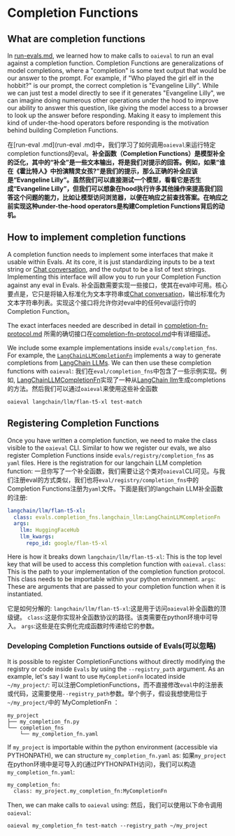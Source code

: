 # Completion Functions

## What are completion functions
In [run-evals.md](run-evals.md), we learned how to make calls to `oaieval` to run an eval against a completion function. Completion Functions are generalizations of model completions, where a "completion" is some text output that would be our answer to the prompt. For example, if "Who played the girl elf in the hobbit?" is our prompt, the correct completion is "Evangeline Lilly". While we can just test a model directly to see if it generates "Evangeline Lilly", we can imagine doing numerous other operations under the hood to improve our ability to answer this question, like giving the model access to a browser to look up the answer before responding. Making it easy to implement this kind of under-the-hood operators before responding is the motivation behind building Completion Functions.

在[run-eval .md](run-eval .md)中，我们学习了如何调用`oaieval`来运行特定completion functions的eval。**补全函数（Completion Functions）是模型补全的泛化，其中的“补全”是一些文本输出，将是我们对提示的回答。例如，如果“谁在《霍比特人》中扮演精灵女孩?”是我们的提示，那么正确的补全应该是“Evangeline Lilly”。虽然我们可以直接测试一个模型，看看它是否生成“Evangeline Lilly”，但我们可以想象在hood执行许多其他操作来提高我们回答这个问题的能力，比如让模型访问浏览器，以便在响应之前查找答案。在响应之前实现这种under-the-hood operators是构建Completion Functions背后的动机。**


## How to implement completion functions
A completion function needs to implement some interfaces that make it usable within Evals. At its core, it is just standardizing inputs to be a text string or [Chat conversation](https://platform.openai.com/docs/guides/chat), and the output to be a list of text strings. Implementing this interface will allow you to run your Completion Function against any eval in Evals.
补全函数需要实现一些接口，使其在eval中可用。核心要点是，它只是将输入标准化为文本字符串或[Chat conversation](https://platform.openai.com/docs/guides/chat)，输出标准化为文本字符串列表。实现这个接口将允许你对eval中的任何eval运行你的Completion Function。

The exact interfaces needed are described in detail in [completion-fn-protocol.md](completion-fn-protocol.md)
所需的确切接口在[completion-fn-protocol.md](completion-fn-protocol.md)中有详细描述。

We include some example implementations inside `evals/completion_fns`. For example, the [`LangChainLLMCompletionFn`](../evals/completion_fns/langchain_llm.py) implements a way to generate completions from [LangChain LLMs](https://python.langchain.com/en/latest/modules/models/llms/getting_started.html). We can then use these completion functions with `oaieval`:
我们在`eval/completion_fns`中包含了一些示例实现。例如, [ LangChainLLMCompletionFn](../evals/completion_fns/langchain_llm.py)实现了一种从[LangChain llm](https://python.langchain.com/en/latest/modules/models/llms/getting_started.html)生成completions的方法。然后我们可以通过`oaieval`来使用这些补全函数
```
oaieval langchain/llm/flan-t5-xl test-match
```

## Registering Completion Functions
Once you have written a completion function, we need to make the class visible to the `oaieval` CLI. Similar to how we register our evals, we also register Completion Functions inside `evals/registry/completion_fns` as `yaml` files. Here is the registration for our langchain LLM completion function:
一旦你写了一个补全函数，我们需要让这个类对`oaieval`CLI可见。与我们注册eval的方式类似，我们也将`eval/registry/completion_fns`中的Completion Functions注册为`yaml`文件。下面是我们的langchain LLM补全函数的注册:

```yaml
langchain/llm/flan-t5-xl:
  class: evals.completion_fns.langchain_llm:LangChainLLMCompletionFn
  args:
    llm: HuggingFaceHub
    llm_kwargs:
      repo_id: google/flan-t5-xl
```

Here is how it breaks down
`langchain/llm/flan-t5-xl`: This is the top level key that will be used to access this completion function with `oaieval`.
`class`: This is the path to your implementation of the completion function protocol. This class needs to be importable within your python environment.
`args`:  These are arguments that are passed to your completion function when it is instantiated.

它是如何分解的:
`langchain/llm/flan-t5-xl`:这是用于访问`oaieval`补全函数的顶级键。
`class`:这是你实现补全函数协议的路径。该类需要在python环境中可导入。
`args`:这些是在实例化完成函数时传递给它的参数。


### Developing Completion Functions outside of Evals(可以忽略)
It is possible to register CompletionFunctions without directly modifying the registry or code inside `Evals` by using the `--registry_path` argument. As an example, let's say I want to use `MyCompletionFn` located inside `~/my_project/`:
可以注册CompletionFunctions，而不直接修改`eval`中的注册表或代码，这需要使用`--registry_path`参数。举个例子，假设我想使用位于`~/my_project/`中的`MyCompletionFn ：

```
my_project
├── my_completion_fn.py
└── completion_fns
    └── my_completion_fn.yaml
```

If `my_project` is importable within the python environment (accessible via PYTHONPATH), we can structure `my_completion_fn.yaml` as:
如果`my_project`在python环境中是可导入的(通过PYTHONPATH访问)，我们可以构造`my_completion_fn.yaml`:
```
my_completion_fn:
  class: my_project.my_completion_fn:MyCompletionFn
```
Then, we can make calls to `oaieval` using:
然后，我们可以使用以下命令调用`oaieval`:
```
oaieval my_completion_fn test-match --registry_path ~/my_project
```
